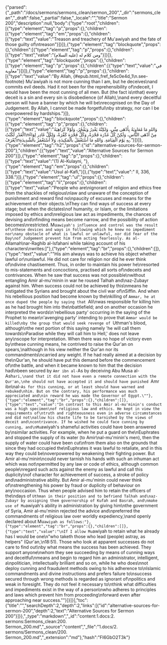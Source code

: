 {"parsed":{"_path":"/docs/sermons/sermons_clean/sermon_200","_dir":"sermons_clean","_draft":false,"_partial":false,"_locale":"","title":"Sermon 200","description":null,"body":{"type":"root","children":[{"type":"element","tag":"p","props":{},"children":[{"type":"element","tag":"em","props":{},"children":[{"type":"text","value":"Treason and treachery of Mu'awiyah and the fate of those guilty of\ntreason"}]}]},{"type":"element","tag":"blockquote","props":{},"children":[{"type":"element","tag":"p","props":{},"children":[{"type":"text","value":"ومن كلام له (عليه السلام)"}]}]},{"type":"element","tag":"blockquote","props":{},"children":[{"type":"element","tag":"p","props":{},"children":[{"type":"text","value":"في معاوية"}]}]},{"type":"element","tag":"p","props":{},"children":[{"type":"text","value":"By Allah, {#epub.html_fref_fe5c0e4d_1\n.see-footnote} Mu'awiyah is not more cunning than I am, but he deceives\nand commits evil deeds. Had it not been for the reprehensibility of\ndeceit, I would have been the most cunning of all men. But (the fact is\nthat) every deceit is a sin and every sin is disobedience (of Allah),\nand every deceitful person will have a banner by which he will be\nrecognised on the Day of Judgement. By Allah, I cannot be made forgetful\nby strategy, nor can I be overpowered by hardships."}]},{"type":"element","tag":"blockquote","props":{},"children":[{"type":"element","tag":"p","props":{},"children":[{"type":"text","value":"وَاللهِ مَا مُعَاوِيَةُ بِأَدْهَى مِنِّي، وَلكِنَّهُ يَغْدِرُ وَيَفْجُرُ، وَلَوْلاَ كَرَاهِيَةُ الْغَدْرِ لَكُنْتُ\nمِنْ أَدْهَى النَّاسِ، وَلَكِنْ كُلُّ غَدْرَة فَجْرَةٌ، وَكُلُّ فَجْرَة كَفْرَةٌ، وَلِكُلِّ غَادِر لِوَاءٌ يُعْرَفُ\nبِهِ يَوْمَ الْقِيَامَةِ. وَاللهِ مَا أَسْتَغْفَلُ بالْمَكِيدَةِ، وَلاَ أُسْتَغْمَزُ بالشَّدِيدَةِ."}]}]},{"type":"element","tag":"h2","props":{"id":"alternative-sources-for-sermon-200"},"children":[{"type":"text","value":"Alternative Sources for Sermon 200"}]},{"type":"element","tag":"p","props":{},"children":[{"type":"text","value":"(1) Al-Kulayni, "},{"type":"element","tag":"em","props":{},"children":[{"type":"text","value":"Usul al-Kafi,"}]},{"type":"text","value":" II, 336, 338."}]},{"type":"element","tag":"ul","props":{},"children":[{"type":"element","tag":"li","props":{},"children":[{"type":"text","value":"People who are\nignorant of religion and ethics free from the shackles of religious\nlaw and unaware of the conception of punishment and reward find no\npaucity of excuses and means for the achievement of their objects.\nThey can find ways of success at every stage; but when the dictates\nof humanity, or Islam, or the limitations imposed by ethics and\nreligious law act as impediments, the chances of devising and\nfinding means become narrow, and the possibility of action becomes\nrestricted. Mu`awiyah's influence and control was the result of\nthese devices and ways in following which he knew no impediment nor\nany obstacle of what is lawful or unlawful, nor did fear of the Day\nof Judgement prevent him from acting fearlessly. As al-`Allamah\nar-Raghib al-Isfahani while taking account of his characters\nwrites:]"},{"type":"element","tag":"br","props":{},"children":[]},{"type":"text","value":"\"His aim always was to achieve his object whether lawful or\nunlawful. He did not care for religion nor did he ever think of\ndivine chastisement. Thus, in order to maintain his power he\nresorted to mis-statements and concoctions, practised all sorts of\ndeceits and contrivances. When he saw that success was not possible\nwithout entangling Amir al-mu'minin in war he roused Talhah and\naz-Zubayr against him. When success could not be achieved by this\nmeans he instigated the Syrians and brought about the civil war of\nSiffin. And when his rebellious position had become known by the\nkilling of `Ammar, he at once duped the people by saying that `Ali\nwas responsible for killing him as he had brought him into the\nbattlefield; and on another occasion he interpreted the words\n'rebellious party' occurring in the saying of the Prophet to mean\n'avenging party' intending to prove that `Ammar would be killed\nby the group that would seek revenge of `Uthman's blood, although\nthe next portion of this saying namely 'he will call them towards\nParadise while they will call him to Hell,' does not leave any\nscope for interpretation. When there was no hope of victory even by\nthese cunning means, he contrived to raise the Qur'an on spears,\nalthough in his view neither the Qur'an nor its commandments\ncarried any weight. If he had really aimed at a decision by the\nQur'an, he should have put this demand before the commencement of\nthe battle, and when it became known to him that the decision had\nbeen secured by `Amr ibn al-`As by deceiving Abu Musa al-Ash`ari,\nand that it did not have even a remote connection with the Qur'an,\nhe should not have accepted it and should have punished `Amr ibn\nal-`As for this cunning, or at least should have warned and rebuked\nhim. But on the contrary, his performance was much appreciated and\nin reward he was made the Governor of Egypt.\""},{"type":"element","tag":"br","props":{},"children":[]},{"type":"text","value":"In contrast to this Amir al-mu'minin's conduct was a high specimen\nof religious law and ethics. He kept in view the requirements of\ntruth and righteousness even in adverse circumstances and did not\nallow his chaste life to be tarnished by the views of deceit and\ncontrivance. If he wished he could face cunning by cunning, and\nMu`awiyah's shameful activities could have been answered by\nsimilar activities. For example, when he put a guard on the\nEuphrates and stopped the supply of its water (to Amir\nal-mu'minin's men), then the supply of water could have been cut\nfrom them also on the grounds that since they had occupied the\nEuphrates it was lawful to retaliate, and in this way they could be\noverpowered by weakening their fighting power. But Amir al-mu'minin\ncould never tarnish his hands with such an inhuman act which was not\npermitted by any law or code of ethics, although common people\nregard such acts against the enemy as lawful and call this duplicity\nof character for achievement of success, a stroke of policy and\nadministrative ability. But Amir al-mu'minin could never think of\nstrengthening his power by fraud or duplicity of behaviour on any\noccasion. Thus when people advised him to retain the officers of the\ndays of `Uthman in their position and to befriend Talhah and\naz-Zubayr by assigning them governorship of Kufah and Basrah, and\nmake use of Mu`awiyah's ability in administration by giving him\nthe government of Syria, Amir al-mu'minin rejected the advice and\npreferred the commandments of religious law over worldly expediency,\nand openly declared about Mu`awiyah as follows:"},{"type":"element","tag":"br","props":{},"children":[]},{"type":"text","value":"\nIf I allow Mu`awiyah to retain what he already has I would be one\n\"who taketh those who lead (people) astray, as helpers\" (Qur'an,\n18:51). Those who look at apparent successes do not care to find out\nby what means the success has been achieved. They support anyone\nwhom they see succeeding by means of cunning ways and deceitful\nmeans and begin to regard him an administrator, intelligent, a\npolitician, intellectually brilliant and so on, while he who does\nnot deploy cunning and fraudulent methods owing to his adherence to\nIslamic commandments and divine instructions and prefers failure to\nsuccess secured through wrong methods is regarded as ignorant of\npolitics and weak in foresight. They do not feel it necessary to\nthink what difficulties and impediments exist in the way of a person\nwho adheres to principles and laws which prevent him from proceeding\nforward even after approaching near success.\""}]}]}],"toc":{"title":"","searchDepth":2,"depth":2,"links":[{"id":"alternative-sources-for-sermon-200","depth":2,"text":"Alternative Sources for Sermon 200"}]}},"_type":"markdown","_id":"content:1.docs:2. sermons:Sermons_clean:200. Sermon_200.md","_source":"content","_file":"1.docs/2. sermons/Sermons_clean/200. Sermon_200.md","_extension":"md"},"hash":"FI6GbO2T3k"}